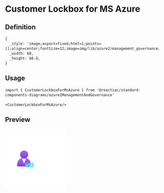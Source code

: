 # Customer Lockbox for MS Azure

## Definition

```
{
  _style: 'image;aspect=fixed;html=1;points=[];align=center;fontSize=12;image=img/lib/azure2/management_governance/Customer_Lockbox_for_MS_Azure.svg;strokeColor=none;',
  _width: 68,
  _height: 66.4,
}
```

## Usage

```
import { CustomerLockboxForMsAzure } from '@reactiac/standard-components-diagrams/azure2ManagementAndGovernance'

<CustomerLockboxForMsAzure/>
```

## Preview

<img src="./customer-lockbox-for-ms-azure.png" width="200"/>

